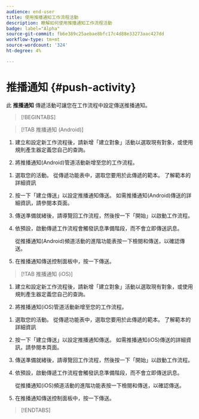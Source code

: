 ```yaml
---
audience: end-user
title: 使用推播通知工作流程活動
description: 瞭解如何使用推播通知工作流程活動
badge: label="Alpha"
source-git-commit: fb6e389c25aebae8bfc17c4d88e33273aac427dd
workflow-type: tm+mt
source-wordcount: '324'
ht-degree: 4%

---
```



# 推播通知 {#push-activity}

此 **推播通知** 傳遞活動可讓您在工作流程中設定傳送推播通知。

>[!BEGINTABS]

>[!TAB 推播通知 (Android)]

1. 建立和設定新工作流程後，請新增「建立對象」活動以選取現有對象，或使用規則產生器定義您自己的查詢。

1. 將推播通知(Android)管道活動新增至您的工作流程。

<!--
1. Select the Type of delivery:

    * Single delivery: Choose this option if you want the push notification to be sent only once. You have the flexibility to choose whether or not to include an outbound transition from this activity.

    * Recurring delivery: Choose this option if you want the push notification to be sent multiple times based on a defined frequency. The frequency can be configured using a Scheduler activity, allowing you to schedule the push notification to be sent at regular intervals.
-->

1. 選取您的活動。 從傳遞功能表中，選取您要用於此傳遞的範本。 了解範本的詳細資訊

1. 按一下「建立傳送」以設定推播通知傳送。 如需推播通知(Android)傳送的詳細資訊，請參閱本頁面。

1. 傳送準備就緒後，請導覽回工作流程，然後按一下「開始」以啟動工作流程。

1. 依預設，啟動傳遞工作流程會觸發訊息準備階段，而不會立即傳送訊息。

   從推播通知(Android)頻道活動的進階功能表按一下檢閱和傳送，以確認傳送。

1. 在推播通知傳送控制面板中，按一下傳送。

>[!TAB 推播通知 (iOS)]

1. 建立和設定新工作流程後，請新增「建立對象」活動以選取現有對象，或使用規則產生器定義您自己的查詢。

1. 將推播通知(iOS)管道活動新增至您的工作流程。

<!--
1. Select the Type of delivery:

    * Single delivery: Choose this option if you want the push notification to be sent only once. You have the flexibility to choose whether or not to include an outbound transition from this activity.

    * Recurring delivery: Choose this option if you want the push notification to be sent multiple times based on a defined frequency. The frequency can be configured using a Scheduler activity, allowing you to schedule the push notification to be sent at regular intervals.
-->

1. 選取您的活動。 從傳遞功能表中，選取您要用於此傳遞的範本。 了解範本的詳細資訊

1. 按一下「建立傳送」以設定推播通知傳送。 如需推播通知(iOS)傳送的詳細資訊，請參閱本頁面。

1. 傳送準備就緒後，請導覽回工作流程，然後按一下「開始」以啟動工作流程。

1. 依預設，啟動傳遞工作流程會觸發訊息準備階段，而不會立即傳送訊息。

   從推播通知(iOS)頻道活動的進階功能表按一下檢閱和傳送，以確認傳送。

1. 在推播通知傳送控制面板中，按一下傳送。

>[!ENDTABS]